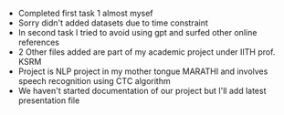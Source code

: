 - Completed first task 1 almost mysef
- Sorry didn't added datasets due to time constraint
- In second task I tried to avoid using gpt and surfed other online references
- 2 Other files added are part of my academic project under IITH prof. KSRM
- Project is NLP project in my mother tongue MARATHI and involves speech recognition using CTC algorithm
- We haven't started documentation of our project but I'll add latest presentation file

